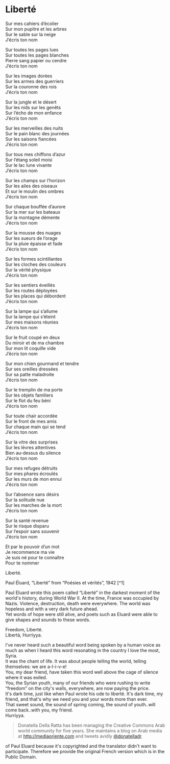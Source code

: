
# Liberté

<p>Sur mes cahiers d’écolier
<br>Sur mon pupitre et les arbres
<br>Sur le sable sur la neige
<br>J’écris ton nom</p>

<p>Sur toutes les pages lues
<br>Sur toutes les pages blanches
<br>Pierre sang papier ou cendre
<br>J’écris ton nom</p>

<p>Sur les images dorées
<br>Sur les armes des guerriers
<br>Sur la couronne des rois
<br>J’écris ton nom</p>

<p>Sur la jungle et le désert
<br>Sur les nids sur les genêts
<br>Sur l’écho de mon enfance
<br>J’écris ton nom</p>

<p>Sur les merveilles des nuits
<br>Sur le pain blanc des journées
<br>Sur les saisons fiancées
<br>J’écris ton nom</p>

<p>Sur tous mes chiffons d’azur
<br>Sur l’étang soleil moisi
<br>Sur le lac lune vivante
<br>J’écris ton nom</p>

<p>Sur les champs sur l’horizon
<br>Sur les ailes des oiseaux
<br>Et sur le moulin des ombres
<br>J’écris ton nom</p>

<p>Sur chaque bouffée d’aurore
<br>Sur la mer sur les bateaux
<br>Sur la montagne démente
<br>J’écris ton nom</p>

<p>Sur la mousse des nuages
<br>Sur les sueurs de l’orage
<br>Sur la pluie épaisse et fade
<br>J’écris ton nom</p>

<p>Sur les formes scintillantes
<br>Sur les cloches des couleurs
<br>Sur la vérité physique
<br>J’écris ton nom</p>

<p>Sur les sentiers éveillés
<br>Sur les routes déployées
<br>Sur les places qui débordent
<br>J’écris ton nom</p>

<p>Sur la lampe qui s’allume
<br>Sur la lampe qui s’éteint
<br>Sur mes maisons réunies
<br>J’écris ton nom</p>

<p>Sur le fruit coupé en deux
<br>Du miroir et de ma chambre
<br>Sur mon lit coquille vide
<br>J’écris ton nom</p>

<p>Sur mon chien gourmand et tendre
<br>Sur ses oreilles dressées
<br>Sur sa patte maladroite
<br>J’écris ton nom</p>

<p>Sur le tremplin de ma porte
<br>Sur les objets familiers
<br>Sur le flot du feu béni
<br>J’écris ton nom</p>

<p>Sur toute chair accordée
<br>Sur le front de mes amis
<br>Sur chaque main qui se tend
<br>J’écris ton nom</p>

<p>Sur la vitre des surprises
<br>Sur les lèvres attentives
<br>Bien au-dessus du silence
<br>J’écris ton nom</p>

<p>Sur mes refuges détruits
<br>Sur mes phares écroulés
<br>Sur les murs de mon ennui
<br>J’écris ton nom</p>

<p>Sur l’absence sans désirs
<br>Sur la solitude nue
<br>Sur les marches de la mort
<br>J’écris ton nom</p>

<p>Sur la santé revenue
<br>Sur le risque disparu
<br>Sur l’espoir sans souvenir
<br>J’écris ton nom</p>

<p>Et par le pouvoir d’un mot
<br>Je recommence ma vie
<br>Je suis né pour te connaître
<br>Pour te nommer</p>

<p>Liberté.</p>

<p>Paul Éluard, “Liberté” from “Poésies et vérités”, 1942 [^1]</p>

<p>Paul Eluard wrote this poem called “Liberté” in the darkest moment of
the world's history, during World War II. At the time, France was
occupied by Nazis. Violence, destruction, death were everywhere. The
world was hopeless and with a very dark future ahead.
<br>Yet words of hope were still alive, and poets such as Eluard were able
to give shapes and sounds to these words.</p>

<p>Freedom, Liberté.
<br>Libertà, Hurriyya.</p>

<p>I've never heard such a beautiful word being spoken by a human voice as much as when I heard this word resonating in the country I love the most, Syria.
<br>It was the chant of life. It was about people telling the world, telling themselves: we are a-l-i-v-e!
<br>You, my dear friend, have taken this word well above the cage of silence where it was exiled.
<br>You, the Syrian youth, many of our friends who were rushing to write “freedom” on the city's walls, everywhere, are now paying the price.
<br>It's dark time, just like when Paul wrote his ode to liberté. It's dark time, my friend, and that's why we need you and your words more than ever.
<br>That sweet sound, the sound of spring coming, the sound of youth..will come back..with you, my friend.
<br>Hurriyya.</p>


> Donatella Della Ratta has been managing the Creative Commons Arab world
community for five years. She maintains a blog on Arab media at
<http://mediaoriente.com> and tweets avidly
[@donatelladr](https://twitter.com/donatelladr).

of Paul Eluard because it's copyrighted and the translator didn't want to
participate. Therefore we provide the original French version which is in the
Public Domain.


